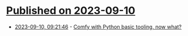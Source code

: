 # [Published on 2023-09-10](index.md)

* [2023-09-10, 09:21:46](https://lobste.rs/s/sns4mr/comfy_with_python_basic_tooling_now_what) - [Comfy with Python basic tooling, now what?](https://www.bitecode.dev/p/you-are-comfy-with-python-basics)

